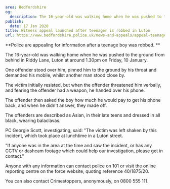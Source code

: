 ```yaml
area: Bedfordshire
og:
  description: The 16-year-old was walking home when he was pushed to the ground from behind in Riddy Lane, Luton
publish:
  date: 17 Jan 2020
title: Witness appeal launched after teenager is robbed in Luton
url: https://www.bedfordshire.police.uk/news-and-appeals/appeal-teenager-robbed-jan2019
```

**Police are appealing for information after a teenage boy was robbed. **

The 16-year-old was walking home when he was pushed to the ground from behind in Riddy Lane, Luton at around 1.30pm on Friday, 10 January.

One offender stood over him, pinned him to the ground by his throat and demanded his mobile, whilst another man stood close by.

The victim initially resisted, but when the offender threatened him verbally, and fearing the offender had a weapon, he handed over his phone.

The offender then asked the boy how much he would pay to get his phone back, and when he didn't answer, they made off.

The offenders are described as Asian, in their late teens and dressed in all black, wearing balaclavas.

PC Georgie Scott, investigating, said: "The victim was left shaken by this incident, which took place at lunchtime in a Luton street.

"If anyone was in the area at the time and saw the incident, or has any CCTV or dashcam footage which could help our investigation, please get in contact."

Anyone with any information can contact police on 101 or visit the online reporting centre on the force website, quoting reference 40/1875/20.

You can also contact Crimestoppers, anonymously, on 0800 555 111.
